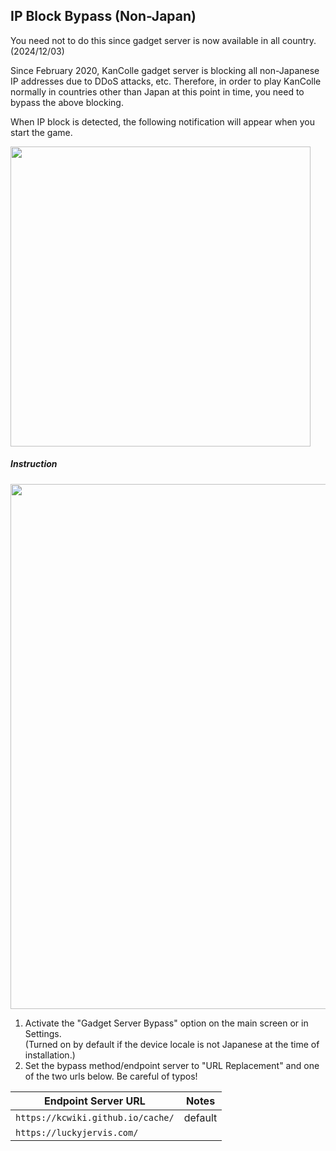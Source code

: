 ## IP Block Bypass (Non-Japan)

<div class="alert alert-danger" role="alert">You need not to do this since gadget server is now available in all country. (2024/12/03)</div>

Since February 2020, KanColle gadget server is blocking all non-Japanese IP addresses due to DDoS attacks, etc. Therefore, in order to play KanColle normally in countries other than Japan at this point in time, you need to bypass the above blocking.

When IP block is detected, the following notification will appear when you start the game.

<img src="https://gotobrowser-docs.s3.ap-northeast-1.amazonaws.com/en/bypass_required.png"  width="480" style="max-width: 100%;"/>

##### Instruction

<img src="https://gotobrowser-docs.s3.ap-northeast-1.amazonaws.com/en/gadget_options.png"  width="840" style="max-width: 100%;" class="mb-3"/>

1. Activate the "Gadget Server Bypass" option on the main screen or in Settings.   
   (Turned on by default if the device locale is not Japanese at the time of installation.)
2. Set the bypass method/endpoint server to "URL Replacement" and one of the two urls below. Be careful of typos!

| Endpoint Server URL | Notes |
| --- | --- |
| `https://kcwiki.github.io/cache/` | default |
| `https://luckyjervis.com/` | | 
